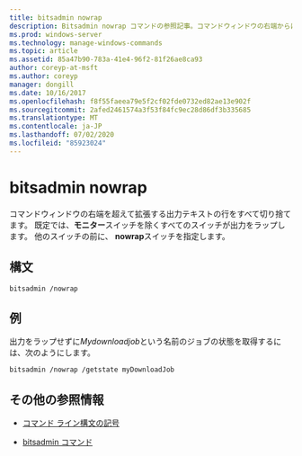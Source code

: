 ```yaml
---
title: bitsadmin nowrap
description: Bitsadmin nowrap コマンドの参照記事。コマンドウィンドウの右端からはみ出た出力テキストの行をすべて切り捨てます。
ms.prod: windows-server
ms.technology: manage-windows-commands
ms.topic: article
ms.assetid: 85a47b90-783a-41e4-96f2-81f26ae8ca93
author: coreyp-at-msft
ms.author: coreyp
manager: dongill
ms.date: 10/16/2017
ms.openlocfilehash: f8f55faeea79e5f2cf02fde0732ed82ae13e902f
ms.sourcegitcommit: 2afed2461574a3f53f84fc9ec28d86df3b335685
ms.translationtype: MT
ms.contentlocale: ja-JP
ms.lasthandoff: 07/02/2020
ms.locfileid: "85923024"
---
```

# <a name="bitsadmin-nowrap"></a>bitsadmin nowrap

コマンドウィンドウの右端を超えて拡張する出力テキストの行をすべて切り捨てます。 既定では、**モニター**スイッチを除くすべてのスイッチが出力をラップします。 他のスイッチの前に、 **nowrap**スイッチを指定します。

## <a name="syntax"></a>構文

```
bitsadmin /nowrap
```

## <a name="examples"></a>例

出力をラップせずに*Mydownloadjob*という名前のジョブの状態を取得するには、次のようにします。

```
bitsadmin /nowrap /getstate myDownloadJob
```

## <a name="additional-references"></a>その他の参照情報

- [コマンド ライン構文の記号](command-line-syntax-key.md)

- [bitsadmin コマンド](bitsadmin.md)
